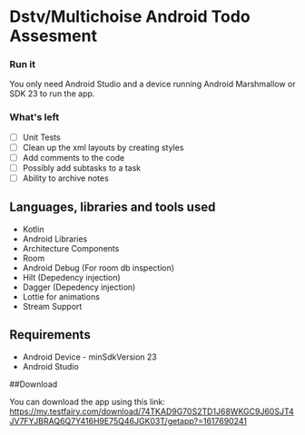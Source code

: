# Dstv/Multichoise Android Todo Assesment

### Run it
You only need Android Studio and a device running Android Marshmallow or SDK 23 to run the app.

### What's left

- [ ] Unit Tests
- [ ] Clean up the xml layouts by creating styles
- [ ] Add comments to the code
- [ ] Possibly add subtasks to a task
- [ ] Ability to archive notes

## Languages, libraries and tools used

* Kotlin
* Android Libraries
* Architecture Components
* Room
* Android Debug (For room db inspection)
* Hilt (Depedency injection)
* Dagger (Depedency injection)
* Lottie for animations
* Stream Support

## Requirements

* Android Device - minSdkVersion 23
* Android Studio

##Download

You can download the app using this link: https://my.testfairy.com/download/74TKAD9G70S2TD1J68WKGC9J60SJT4JV7FYJBRAQ6Q7Y416H9E75Q46JGK03T/getapp?=1617690241
